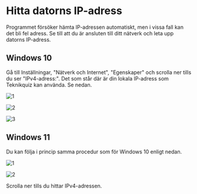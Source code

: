 # Hitta datorns IP-adress
Programmet försöker hämta IP-adressen automatiskt, men i vissa fall kan det bli fel adress. Se till att du är ansluten till ditt nätverk och leta upp datorns IP-adress.

## Windows 10
Gå till Inställningar, "Nätverk och Internet", "Egenskaper" och scrolla ner tills du ser "IPv4-adress:". Det som står där är din lokala IP-adress som Teknikquiz kan använda. Se nedan.

![1](https://user-images.githubusercontent.com/90912016/171414287-58b294b8-dc23-43da-acd2-62036b5821b9.png)

![2](https://user-images.githubusercontent.com/90912016/171414309-d8b509e5-2068-466d-9cbe-c7f42587d4d5.png)

![3](https://user-images.githubusercontent.com/90912016/171414594-84de5410-d64b-4785-97c5-734d6e23dead.png)

## Windows 11
Du kan följa i princip samma procedur som för Windows 10 enligt nedan.

![1](https://github.com/bognic/teknikquiz-releases/assets/90912016/9b22b713-5b86-4427-ad01-7bde4b88f84b)

![2](https://github.com/bognic/teknikquiz-releases/assets/90912016/14b575fb-f8c9-437b-8ae3-24b0bdb15f0f)

Scrolla ner tills du hittar IPv4-adressen.
